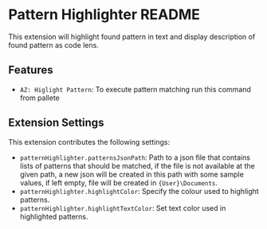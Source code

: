 # Pattern Highlighter README

This extension will highlight found pattern in text and display description of found pattern as code lens.

## Features

- `AZ: Higlight Pattern`: To execute pattern matching run this command from pallete

## Extension Settings

This extension contributes the following settings:

* `patternHighlighter.patternsJsonPath`: Path to a json file that contains lists of patterns that should be matched, if the file is not available at the given path, a new json will be created in this path with some sample values, if left empty, file will be created in `{User}\Documents`.
* `patternHighlighter.highlightColor`: Specify the colour used to highlight patterns.
* `patternHighlighter.highlightTextColor`: Set text color used in highlighted patterns.
